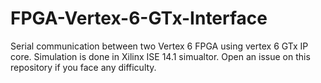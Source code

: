 # FPGA-Vertex-6-GTx-Interface
Serial communication between two Vertex 6 FPGA using vertex 6 GTx IP core. Simulation is done in Xilinx ISE 14.1 simualtor.
Open an issue on this repository if you face any difficulty.
